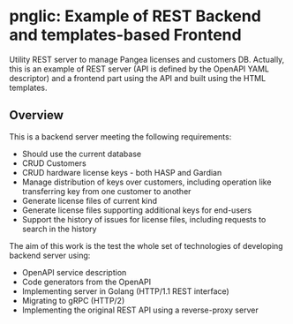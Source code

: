 # pnglic: Example of REST Backend and templates-based Frontend

Utility REST server to manage Pangea licenses and customers DB. Actually, this is an example
of REST server (API is  defined by the OpenAPI YAML descriptor) and a frontend
part using the API and built using the HTML templates.

## Overview

This is a backend server meeting the following requirements:

- Should use the current database
- CRUD Customers
- CRUD hardware license keys - both HASP and Gardian
- Manage distribution of keys over customers, including operation like transferring key from one customer to another
- Generate license files of current kind
- Generate license files supporting additional keys for end-users
- Support the history of issues for license files, including requests to search in the history

The aim of this work is the test the whole set of technologies of developing backend server using:
- OpenAPI service description
- Code generators from the OpenAPI
- Implementing server in Golang (HTTP/1.1 REST interface)
- Migrating to gRPC (HTTP/2)
- Implementing the original REST API using a reverse-proxy server

